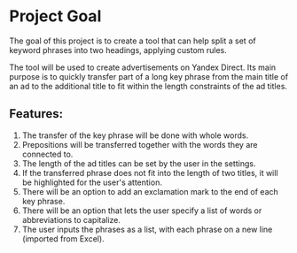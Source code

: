 # Project Goal
The goal of this project is to create a tool that can help split a set of keyword phrases into two headings, applying custom rules. 

The tool will be used to create advertisements on Yandex Direct. Its main purpose is to quickly transfer part of a long key phrase from the main title of an ad to the additional title to fit within the length constraints of the ad titles.

## Features:
1. The transfer of the key phrase will be done with whole words.
2. Prepositions will be transferred together with the words they are connected to.
3. The length of the ad titles can be set by the user in the settings.
4. If the transferred phrase does not fit into the length of two titles, it will be highlighted for the user's attention.
5. There will be an option to add an exclamation mark to the end of each key phrase.
6. There will be an option that lets the user specify a list of words or abbreviations to capitalize.
7. The user inputs the phrases as a list, with each phrase on a new line (imported from Excel).
